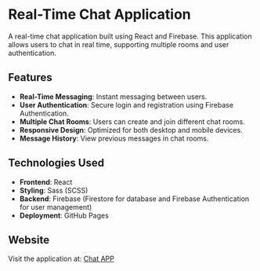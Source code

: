# Real-Time Chat Application

A real-time chat application built using React and Firebase. This application allows users to chat in real time, supporting multiple rooms and user authentication.

## Features

- **Real-Time Messaging**: Instant messaging between users.
- **User Authentication**: Secure login and registration using Firebase Authentication.
- **Multiple Chat Rooms**: Users can create and join different chat rooms.
- **Responsive Design**: Optimized for both desktop and mobile devices.
- **Message History**: View previous messages in chat rooms.

## Technologies Used

- **Frontend**: React
- **Styling**: Sass (SCSS)
- **Backend**: Firebase (Firestore for database and Firebase Authentication for user management)
- **Deployment**: GitHub Pages

## Website
Visit the application at: [Chat APP](https://siddhdoshi1.github.io/Chat-APP/)
